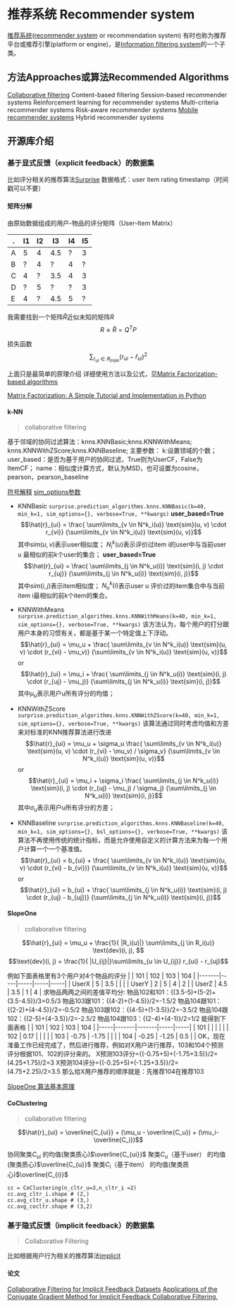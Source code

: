 # 推荐系统 Recommender system

[推荐系统](../../BigData/推荐引擎.md)([recommender system](https://en.jinzhao.wiki/wiki/Recommender_system) or recommendation system) 有时也称为推荐平台或推荐引擎(platform or engine)，是[Information filtering system](https://en.jinzhao.wiki/wiki/Information_filtering_system)的一个子类。



## 方法Approaches或算法Recommended Algorithms

[Collaborative filtering](https://en.jinzhao.wiki/wiki/Collaborative_filtering)
Content-based filtering
Session-based recommender systems
Reinforcement learning for recommender systems
Multi-criteria recommender systems
Risk-aware recommender systems
[Mobile recommender systems](https://en.jinzhao.wiki/wiki/Location_based_recommendation)
Hybrid recommender systems


## 开源库介绍
### 基于显式反馈（explicit feedback）的数据集
比如评分相关的推荐算法[Surprise](http://surpriselib.com/)
数据格式：user item rating timestamp（时间戳可以不要）

#### 矩阵分解
由原始数据组成的用户-物品的评分矩阵（User-Item Matrix）

.|I1|I2|I3|I4|I5
---|---|---|---|---|---
A|5|4|4.5|?|3
B|?|4|?|4|?
C|4|?|3.5|4|3
D|?|5|?|?|3
E|4|?|4.5|5|?
我需要找到一个矩阵$\hat{R}$近似未知的矩阵$R$
$$R \approx \hat{R} = Q^TP$$

损失函数
$$\sum_{r_{ui} \in R_{train}} \left(r_{ui} - \hat{r}_{ui} \right)^2 $$

上面只是最简单的原理介绍
详细使用方法以及公式，见[Matrix Factorization-based algorithms](https://surprise.readthedocs.io/en/stable/matrix_factorization.html)

[Matrix Factorization: A Simple Tutorial and Implementation in Python](http://www.quuxlabs.com/blog/2010/09/matrix-factorization-a-simple-tutorial-and-implementation-in-python/)

#### k-NN
> collaborative filtering

基于邻域的协同过滤算法：knns.KNNBasic;knns.KNNWithMeans;
knns.KNNWithZScore;knns.KNNBaseline;
主要参数：
k:设置领域的个数；
user_based：是否为基于用户的协同过滤，True则为UserCF，False为ItemCF；
name：相似度计算方式，默认为MSD，也可设置为cosine，pearson，pearson_baseline

[符号解释](https://surprise.readthedocs.io/en/stable/notation_standards.html)
[sim_options参数](https://surprise.readthedocs.io/en/stable/prediction_algorithms.html#similarity-measures-configuration)

- KNNBasic
`surprise.prediction_algorithms.knns.KNNBasic(k=40, min_k=1, sim_options={}, verbose=True, **kwargs)`
**user_based=True**
$$\hat{r}_{ui} = \frac{
\sum\limits_{v \in N^k_i(u)} \text{sim}(u, v) \cdot r_{vi}}
{\sum\limits_{v \in N^k_i(u)} \text{sim}(u, v)}$$
其中$sim(u,v)$表示user相似度；
$N^k_i(u)$表示评价过item i的user中与当前user u 最相似的前k个user的集合；
**user_based=True**
$$\hat{r}_{ui} = \frac{
\sum\limits_{j \in N^k_u(i)} \text{sim}(i, j) \cdot r_{uj}}
{\sum\limits_{j \in N^k_u(i)} \text{sim}(i, j)}$$
其中$sim(i,j)$表示item相似度；
$N^k_u(i)$表示user u 评价过的item集合中与当前item i最相似的前k个item的集合。

- KNNWithMeans
`surprise.prediction_algorithms.knns.KNNWithMeans(k=40, min_k=1, sim_options={}, verbose=True, **kwargs)`
该方法认为，每个用户的打分跟用户本身的习惯有关，都是基于某一个特定值上下浮动。
$$\hat{r}_{ui} = \mu_u + \frac{ \sum\limits_{v \in N^k_i(u)}
\text{sim}(u, v) \cdot (r_{vi} - \mu_v)} {\sum\limits_{v \in
N^k_i(u)} \text{sim}(u, v)}$$
or
$$\hat{r}_{ui} = \mu_i + \frac{ \sum\limits_{j \in N^k_u(i)}
\text{sim}(i, j) \cdot (r_{uj} - \mu_j)} {\sum\limits_{j \in
N^k_u(i)} \text{sim}(i, j)}$$
其中$\mu_u$表示用户u所有评分的均值；


- KNNWithZScore
`surprise.prediction_algorithms.knns.KNNWithZScore(k=40, min_k=1, sim_options={}, verbose=True, **kwargs)`
该算法通过同时考虑均值和方差来对标准的KNN推荐算法进行改进
$$\hat{r}_{ui} = \mu_u + \sigma_u \frac{ \sum\limits_{v \in N^k_i(u)}
\text{sim}(u, v) \cdot (r_{vi} - \mu_v) / \sigma_v} {\sum\limits_{v
\in N^k_i(u)} \text{sim}(u, v)}$$
or
$$\hat{r}_{ui} = \mu_i + \sigma_i \frac{ \sum\limits_{j \in N^k_u(i)}
\text{sim}(i, j) \cdot (r_{uj} - \mu_j) / \sigma_j} {\sum\limits_{j
\in N^k_u(i)} \text{sim}(i, j)}$$
其中$\sigma_u$表示用户u所有评分的方差；


- KNNBaseline
`surprise.prediction_algorithms.knns.KNNBaseline(k=40, min_k=1, sim_options={}, bsl_options={}, verbose=True, **kwargs)`
该算法不再使用传统的统计指标，而是允许使用自定义的计算方法来为每一个用户计算一个一个基准值。
$$\hat{r}_{ui} = b_{ui} + \frac{ \sum\limits_{v \in N^k_i(u)}
\text{sim}(u, v) \cdot (r_{vi} - b_{vi})} {\sum\limits_{v \in
N^k_i(u)} \text{sim}(u, v)}$$
or
$$\hat{r}_{ui} = b_{ui} + \frac{ \sum\limits_{j \in N^k_u(i)}
\text{sim}(i, j) \cdot (r_{uj} - b_{uj})} {\sum\limits_{j \in
N^k_u(i)} \text{sim}(i, j)}$$

#### SlopeOne
> collaborative filtering

$$\hat{r}_{ui} = \mu_u + \frac{1}{
|R_i(u)|}
\sum\limits_{j \in R_i(u)} \text{dev}(i, j),  $$
$$\text{dev}(i, j) = \frac{1}{
|U_{ij}|}\sum\limits_{u \in U_{ij}} r_{ui} - r_{uj}$$

例如下面表格里有3个用户对4个物品的评分
|       | 101 | 102 | 103 | 104 |
|-------|-----|-----|-----|-----|
| UserX | 5   | 3.5 |     |     |
| UserY | 2   | 5   | 4   | 2   |
| UserZ | 4.5 | 3.5 | 1   | 4   |
求物品两两之间的差值平均分:
物品102和101：{(3.5-5)+(5-2)+(3.5-4.5)}/3=0.5/3
物品103跟101：{(4-2)+(1-4.5)}/2=-1.5/2
物品104跟101：{(2-2)+(4-4.5)}/2=-0.5/2
物品103跟102：{(4-5)+(1-3.5)}/2=-3.5/2
物品104跟102：{(2-5)+(4-3.5)}/2=-2.5/2
物品104跟103：{(2-4)+(4-1)}/2=1/2
能得到下面表格
|     | 101   | 102   | 103 | 104 |
|-----|-------|-------|-----|-----|
| 101 |       |       |     |     |
| 102 | 0.17  |       |     |     |
| 103 | -0.75 | -1.75 |     |     |
| 104 | -0.25 | -1.25 | 0.5 |     |
OK，现在准备工作已经完成了，然后进行推荐，例如对X用户进行推荐，103和104个预测评分根据101、102的评分来的。
X预测103评分={(-0.75+5)+(-1.75+3.5)}/2=(4.25+1.75)/2=3
X预测104评分={(-0.25+5)+(-1.25+3.5)}/2=(4.75+2.25)/2=3.5
那么给X用户推荐的顺序就是：先推荐104在推荐103

[SlopeOne 算法基本原理](https://blog.csdn.net/redhatforyou/article/details/86656356)

#### CoClustering
> collaborative filtering

$$\hat{r}_{ui} = \overline{C_{ui}} + (\mu_u - \overline{C_u}) + (\mu_i- \overline{C_i})$$

协同聚类${C_{ui}}$ 的均值(聚类质心)$\overline{C_{ui}}$ 
聚类${C_u}$（基于user） 的均值(聚类质心)$\overline{C_{u}}$ 
聚类${C_i}$（基于item） 的均值(聚类质心)$\overline{C_{i}}$ 

```
cc = CoClustering(n_cltr_u=3,n_cltr_i =2)
cc.avg_cltr_i.shape # (2,)
cc.avg_cltr_u.shape # (3,)
cc.avg_cocltr.shape # (3,2)
```

### 基于隐式反馈（implicit feedback）的数据集
> Collaborative Filtering

比如根据用户行为相关的推荐算法[implicit](https://implicit.readthedocs.io/en/latest/index.html)

#### 论文
[Collaborative Filtering for Implicit Feedback Datasets](http://yifanhu.net/PUB/cf.pdf)
[Applications of the Conjugate Gradient Method for Implicit Feedback Collaborative Filtering.](http://www.sze.hu/~gtakacs/download/recsys_2011_draft.pdf)